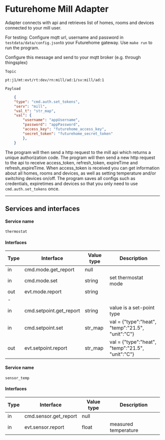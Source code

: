 # Futurehome Mill Adapter

Adapter connects with api and retrieves list of homes, rooms and devices connected to your mill user.

For testing: 
Configure mqtt url, username and password in `testdata/data/config.json`to your Futurehome gateway. 
Use `make run` to run the program. 


Configure this message and send to your mqtt broker (e.g. through thingsplex)

`Topic`
```
pt:j1/mt:evt/rt:dev/rn:mill/ad:1/sv:mill/ad:1
```

`Payload`
```json
    {
    "type": "cmd.auth.set_tokens",
    "serv": "mill",
    "val_t": "str_map",
    "val": {
        "username": "appUsername",
        "password": "appPassword",
        "access_key": "futurehome_access_key",
        "secret_token": "futurehome_secret_token"
        },
    }
```

The program will then send a http request to the mill api which returns a unique authorization code. The program will then send a new http request to the api to receive access_token, refresh_token, expireTime and refresh_expireTime. When access_token is received you can get information about all homes, rooms and devices, as well as setting temperature and/or switching devices on/off. 
The program saves all configs such as credentials, expiretimes and devices so that you only need to use `cmd.auth.set_tokens` once. 

***

## Services and interfaces
#### Service name
`thermostat`
#### Interfaces
Type | Interface               | Value type | Description
-----|-------------------------|------------|------------------
in   | cmd.mode.get_report     | null       |
in   | cmd.mode.set            | string     |  set thermostat mode
out  | evt.mode.report         | string     |
-|||
in   | cmd.setpoint.get_report | string     | value is a set-point type
in   | cmd.setpoint.set        | str_map    | val = {"type":"heat", "temp":"21.5", "unit":"C"}
out  | evt.setpoint.report     | str_map    | val = {"type":"heat", "temp":"21.5", "unit":"C"}

#### Service name
`sensor_temp`
#### Interfaces
Type | Interface               | Value type | Description
-----|-------------------------|------------|------------------
in   | cmd.sensor.get_report   | null       | 
in   | evt.sensor.report       | float      | measured temperature

